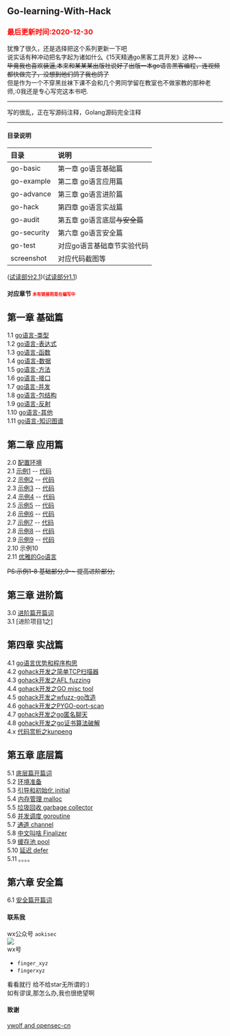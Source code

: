 ## Go-learning-With-Hack
### <font color="red">最后更新时间:2020-12-30</font>

犹豫了很久，还是选择把这个系列更新一下吧  
说实话有种冲动把名字起为诸如什么《15天精通go黑客工具开发》这种~~  
<del>毕竟我也喜欢装逼,本来和某某某出版社说好了出版一本go语言黑客编程，连视频都快做完了，没想到他们鸽了我也鸽了</del>  
但是作为一个不穿黑丝袜下课不会和几个男同学留在教室也不做家教的那种老师,:0我还是专心写完这本书吧.   

------
写的很乱，正在写源码注释，Golang源码完全注释

------


#### 目录说明  
|目录|说明|
|:---|:---|
|go-basic| 第一章 go语言基础篇|  
|go-example| 第二章 go语言应用篇|    
|go-advance|第三章 go语言进阶篇|  
|go-hack| 第四章 go语言实战篇|  
|go-audit|第五章 go语言底层<del>与安全篇</del>|
|go-security|第六章 go语言安全篇|  
|go-test|  对应go语言基础章节实验代码|  
|screenshot| 对应代码截图等|  



([试读部分2.1](go-example/示例1.md))([试读部分1.1](go-basic/1-go-类型.md))





#### 对应章节  <font color=red size="1">未有链接则是在编写中</font>  



## 第一章 基础篇  
1.1 [go语言-类型](go-basic/1-go-类型.md)  
1.2 [go语言-表达式](go-basic/2-go-表达式.md)  
1.3 [go语言-函数](go-basic/3-go-函数.md)  
1.4 [go语言-数据](go-basic/4-go-数据.md)  
1.5 [go语言-方法](go-basic/5-go-方法.md)  
1.6 [go语言-接口](go-basic/6-go-接口.md)  
1.7 [go语言-并发](go-basic/7-go-并发.md)  
1.8 [go语言-包结构](go-basic/8-go-包结构.md)  
1.9 [go语言-反射](go-basic/9-go-反射.md)  
1.10 [go语言-其他](go-basic/10-go-其他.md)  
1.11 [go语言-知识图谱](go-basic/11-go-知识图谱.md)  

## 第二章 应用篇  
2.0 [配置环境](go-example/环境.md)   
2.1 [示例1](go-example/示例1.md) -- [代码](go-example/code/eg1.go)  
2.2 [示例2](go-example/示例2.md) -- [代码](go-example/code/eg2.go)  
2.3 [示例3](go-example/示例3.md) -- [代码](go-example/code/eg3.go)  
2.4 [示例4](go-example/示例4.md) -- [代码](go-example/code/eg4.go)  
2.5 [示例5](go-example/示例5.md) -- [代码](go-example/code/eg5.go)  
2.6 [示例6](go-example/示例6.md) -- [代码](go-example/code/eg6.go)  
2.7 [示例7](go-example/示例7.md) -- [代码](go-example/code/eg7.go)  
2.8 [示例8](go-example/示例8.md) -- [代码](go-example/code/eg8.go)  
2.9 [示例9](go-example/示例9.md) -- [代码](go-example/示例9)  
2.10 示例10  
2.11 [优雅的Go语言](go-example/优雅的go.md)  

<del>PS:示例1-8 基础部分;9-~ 提高进阶部分;  

## 第三章 进阶篇   

3.0 [进阶篇开篇词](go-advance/README.md)  
3.1 [进阶项目1之]


## 第四章 实战篇  
4.1 [go语言优势和程序构思](go-hack/thinking.md)  
4.2 [gohack开发之简单TCP扫描器](go-hack/simpleTcpScan/simpleTcpScan.md)  
4.3 [gohack开发之AFL fuzzing](go-hack/go-afl-fuzzing)  
4.4 [gohack开发之GO misc tool](go-hack/go-misc-tool)  
4.5 [gohack开发之wfuzz-go改造](go-hack/go-wfuzz-recode)  
4.6 [gohack开发之PYGO-port-scan](go-hack/go-port-scan)  
4.7 [gohack开发之go匿名聊天](go-hack/go-nmtalk)  
4.8 [gohack开发之go证书算法破解](go-hack/go-xray-crack/go-xray-crack.md)  
4.x [代码赏析之kunpeng](go-hack/kunpeng/kunpeng.md)   

## 第五章 底层篇

5.1 [底层篇开篇词](go-audit/README.md)  
5.2 [环境准备](go-audit/5-2.md)  
5.3 [引导和初始化 initial](go-audit/5-3.md)  
5.4 [内存管理 malloc](go-audit/5-4.md)  
5.5 [垃圾回收 garbage collector](go-audit/5-5.md)  
5.6 [并发调度 goroutine](go-audit/5-6.md)  
5.7 [通道 channel](go-audit/5-7.md)  
5.8 [中文叫啥 Finalizer](go-audit/5-8.md)  
5.9 [缓存池 pool](go-audit/5-9.md)  
5.10 [延迟 defer](go-audit/5-10.md)  
5.11 。。。。

## 第六章 安全篇

6.1 [安全篇开篇词](go-security/README.md)  


#### 联系我

wx公众号 `aokisec`  
![](screenshot/qrcode.png)  
wx号 
- `finger_xyz`  
- `fingerxyz`   

看看就行 给不给star无所谓的:)  
如有谬误,那怎么办,我也很绝望啊  

#### 致谢

[ywolf and opensec-cn](https://github.com/opensec-cn/kunpeng)  
